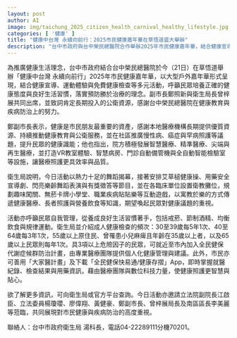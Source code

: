 ```yaml
---
layout: post
author: AI
image: img/taichung_2025_citizen_health_carnival_healthy_lifestyle.jpg
categories: [ '健康' ]
title: "健康中台灣 永續向前行：2025市民健康嘉年華在草悟道盛大舉辦"
description: "台中市政府與台中榮民總醫院合作舉辦2025年市民健康嘉年華，結合健康宣導、運動體驗與免費健康檢查等多元活動，推廣預防勝於治療的理念，並介紹智慧醫療、個人化健康管理與全民健保數位服務。"}"
---
```

為推廣健康生活理念，台中市政府結合台中榮民總醫院於今（21日）在草悟道舉辦「健康中台灣 永續向前行」2025年市民健康嘉年華，以大型戶外嘉年華形式呈現，結合健康宣導、運動體驗與免費健康檢查等多元活動，呼籲民眾培養正確的健康態度與良好生活習慣，落實預防勝於治療的理念。副市長鄭照新與衛生局長曾梓展共同出席，並致詞肯定長期投入的公衛資源，感謝台中榮民總醫院在健康教育與疾病防治上的努力。

鄭副市長表示，健康是市民朋友最重要的資產，感謝本地醫療機構長期提供優質資源、持續推動健康教育與公衛服務，並在社區推廣慢性病、癌症與罕病照護等議題，提升民眾的健康識能；他也指出，院方積極發展智慧醫療、精準醫療、尖端與再生醫療，並打造VR教室體驗、智慧病房、門診自動備管機與全自動智能檢驗室等設施，讓醫療照護更具效率與品質。

衛生局說明，今日活動以熱力十足的舞蹈揭幕，接著安排艾草槌健康操、用藥安全宣導劇、閃亮樂齡舞蹈表演與有獎徵答等節目，並在各臨床單位設置衛教攤位，規劃趣味闖關、無菸卡牌小學堂、職業疾病貼貼樂等互動遊戲，以寓教於樂的方式傳遞健康醫療、長者照護與營養飲食等知識，期望喚起民眾對健康議題的重視。

活動亦呼籲民眾自我管理，從養成良好生活習慣著手，包括戒菸、節制酒精、均衡飲食與規律運動。衛生局並介紹成人健康檢查的頻次：30至39歲每5年1次、40至64歲每3年1次，55歲以上原住民、曾罹患小兒麻痺且年齡在35歲以上者，以及65歲以上民眾則每年1次。具3項以上危險因子的民眾，可就近至市內加入全民健保代謝症候群防治計畫，由專業醫療團隊提供個人化健康管理與建議。此外，市民亦可善用「大家醫計畫」及下載「全民健保快易通/健康存摺」App，即時掌握就醫紀錄、檢查結果與用藥資訊，藉由醫療團隊與數位科技力量，使健康照護更智慧與貼心。

欲了解更多資訊，可向衛生局或官方平台查詢。今日活動亦邀請立法院副院長江啟臣、立法委員楊瓊瓔、廖偉翔、黃健豪、鄭副市長、曾梓展局長及南區區長李美麗等蒞臨，共同展現對市民健康與疾病防治的高度重視。

聯絡人：台中市政府衛生局 湯科長，電話04-22289111分機70201。